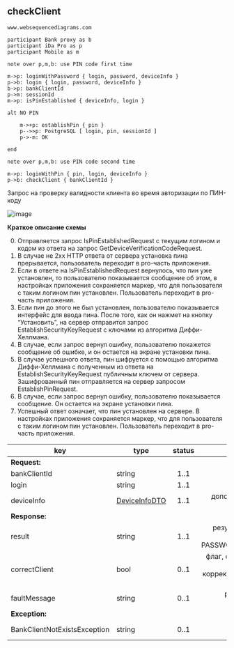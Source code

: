 ## checkClient

```text
www.websequencediagrams.com

participant Bank proxy as b
participant iDa Pro as p
participant Mobile as m

note over p,m,b: use PIN code first time

m->p: loginWithPassword { login, password, deviceInfo }
p->b: login { login, password, deviceInfo }
b->p: bankClientId
p->m: sessionId
m->p: isPinEstablished { deviceInfo, login }

alt NO PIN

    m->+p: establishPin { pin }
    p-->>p: PostgreSQL [ login, pin, sessionId ]
    p->-m: OK

end

note over p,m,b: use PIN code second time

m->p: loginWithPin { pin, login, deviceInfo }
p->b: checkClient { bankClientId }
```

Запрос на проверку валидности клиента во время авторизации по ПИН-коду

![image](https://www.websequencediagrams.com/cgi-bin/cdraw?lz=cGFydGljaXBhbnQgQmFuayBwcm94eSBhcyBiCgAQDGlEYSBQcm8gYXMgcAAMDU1vYmlsZSBhcyBtCgpub3RlIG92ZXIgcCxtLGI6IHVzZSBQSU4gY29kZSBmaXJzdCB0aW1lCgptLT5wOiAKcC0-YjogbG9naW4gewACBiwgcGFzc3dvcmQgfQpiACIFYmFua0NsaWVudElkCnAtPm06IHNlc3Npb25JZABDB2lzUGluRXN0YWJsaXNoZWQgeyBkZXZpY2VJbmZvLABbB30KCmFsdCBOTyBQSU4KCiAgICBtLT4rcDogZQAyCFAAgQQFcAAoBSAgICBwLS0-PnA6IFBvc3RncmVTUUwgWwCBHwlpbiwAgH8KIF0AKgc-LW06IE9LCgplbmQAgXMgc2Vjb25kAIIHDQCCCAVXaXQAgQEKAIE4BywAgUcLIH0AgjQHY2hlYwCCFQcgewCCHA0gfQ&s=default)

**Краткое описание схемы**

0. Отправляется запрос IsPinEstablishedRequest с текущим логином и кодом из ответа на запрос GetDeviceVerificationCodeRequest.
0. В случае не 2xx HTTP ответа от сервера установка пина прерывается, пользователь переходит в pro-часть приложения.
0. Если в ответе на IsPinEstablishedRequest вернулось, что пин уже установлен, то пользователю показывается сообщение об этом, в настройках приложения сохраняется маркер, что для пользователя с таким логином пин установлен. Пользователь переходит в pro-часть приложения.
0. Если пин до этого не был установлен, пользователю показывается интерфейс для ввода пина. После того, как он нажмет на кнопку “Установить”, на сервер отправится запрос EstablishSecurityKeyRequest с ключами из алгоритма Диффи- Хеллмана.
0. В случае, если запрос вернул ошибку, пользователю покажется сообщение об ошибке, и он остается на экране установки пина.
0. В случае успешного ответа, пин шифруется с помощью алгоритма Диффи-Хеллмана с полученным из ответа на EstablishSecurityKeyRequest публичным ключем от сервера. Зашифрованный пин отправляется на сервер запросом EstablishPinRequest.
0. В случае, если запрос вернул ошибку, пользователю показывается сообщение. Он остается на экране установки пина.
0. Успешный ответ означает, что пин установлен на сервере. В настройках приложения сохраняется маркер, что для пользователя с таким логином пин установлен. Пользователь переходит в pro-часть приложения.

key | type | status | comment
--- | ---- | :----: | ---:
**Request:** | | |
bankClientId | string | 1..1 | идентификатор клиента
login | string | 1..1 | логин клиента
deviceInfo | [DeviceInfoDTO](#deviceinfodto) | 1..1 | дополнительная информация об устройстве
**Response:** | | |
result | string | 1..1 | результат выполнения команды {OK, ERROR, PASSWORD_CHANGING_REQUIRED}
correctClient | bool | 0..1 | флаг, отвечающий за разрешение или запрет авторизации по корректному ПИН-коду в текущий момент
faultMessage | string | 0..1 | расширенное сообщение об ошибке
**Exception:** | | |
BankClientNotExistsException | string | 0..1 | клиент с запрошенным bankClientId не существует
